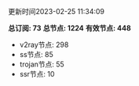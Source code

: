 更新时间2023-02-25 11:34:09

**总订阅: 73**
**总节点: 1224**
**有效节点: 448**
- v2ray节点: 298
- ss节点: 85
- trojan节点: 55
- ssr节点: 10
